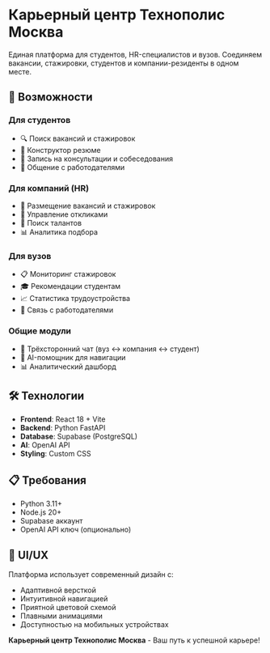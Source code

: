 # Карьерный центр Технополис Москва

Единая платформа для студентов, HR-специалистов и вузов. Соединяем вакансии, стажировки, студентов и компании-резиденты в одном месте.

## 🎯 Возможности

### Для студентов
- 🔍 Поиск вакансий и стажировок
- 📄 Конструктор резюме
- 📅 Запись на консультации и собеседования
- 💬 Общение с работодателями

### Для компаний (HR)
- 📝 Размещение вакансий и стажировок
- 👥 Управление откликами
- 🎯 Поиск талантов
- 📊 Аналитика подбора

### Для вузов
- 📋 Мониторинг стажировок
- 🎓 Рекомендации студентам
- 📈 Статистика трудоустройства
- 🤝 Связь с работодателями

### Общие модули
- 💬 Трёхсторонний чат (вуз ↔️ компания ↔️ студент)
- 🤖 AI-помощник для навигации
- 📊 Аналитический дашборд

## 🛠 Технологии

- **Frontend**: React 18 + Vite
- **Backend**: Python FastAPI
- **Database**: Supabase (PostgreSQL)
- **AI**: OpenAI API
- **Styling**: Custom CSS

## 📋 Требования

- Python 3.11+
- Node.js 20+
- Supabase аккаунт
- OpenAI API ключ (опционально)

## 🎨 UI/UX

Платформа использует современный дизайн с:
- Адаптивной версткой
- Интуитивной навигацией
- Приятной цветовой схемой
- Плавными анимациями
- Доступностью на мобильных устройствах

**Карьерный центр Технополис Москва** - Ваш путь к успешной карьере!
